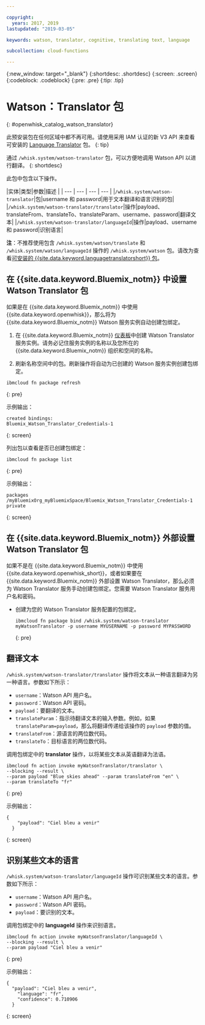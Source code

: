 ```yaml
---

copyright:
  years: 2017, 2019
lastupdated: "2019-03-05"

keywords: watson, translator, cognitive, translating text, language

subcollection: cloud-functions

---
```


{:new_window: target="_blank"}
{:shortdesc: .shortdesc}
{:screen: .screen}
{:codeblock: .codeblock}
{:pre: .pre}
{:tip: .tip}

# Watson：Translator 包
{: #openwhisk_catalog_watson_translator}

此预安装包在任何区域中都不再可用。请使用采用 IAM 认证的新 V3 API 来查看可安装的 [Language Translator](/docs/openwhisk?topic=cloud-functions-language-translator-package) 包。
{: tip}

通过 `/whisk.system/watson-translator` 包，可以方便地调用 Watson API 以进行翻译。
{: shortdesc}

此包中包含以下操作。

|实体|类型|参数|描述
|
| --- | --- | --- | --- |
|`/whisk.system/watson-translator`|包|username 和 password|用于文本翻译和语言识别的包|
|`/whisk.system/watson-translator/translator`|操作|payload、translateFrom、translateTo、translateParam、username、password|翻译文本|
|`/whisk.system/watson-translator/languageId`|操作|payload、username 和 password|识别语言|

**注**：不推荐使用包含 `/whisk.system/watson/translate` 和 `/whisk.system/watson/languageId` 操作的 `/whisk.system/watson` 包。请改为查看[可安装的 {{site.data.keyword.languagetranslatorshort}} 包](/docs/openwhisk?topic=cloud-functions-language-translator-package)。

## 在 {{site.data.keyword.Bluemix_notm}} 中设置 Watson Translator 包

如果是在 {{site.data.keyword.Bluemix_notm}} 中使用 {{site.data.keyword.openwhisk}}，那么将为 {{site.data.keyword.Bluemix_notm}} Watson 服务实例自动创建包绑定。

1. 在 {{site.data.keyword.Bluemix_notm}} [仪表板](http://cloud.ibm.com)中创建 Watson Translator 服务实例。请务必记住服务实例的名称以及您所在的 {{site.data.keyword.Bluemix_notm}} 组织和空间的名称。

2. 刷新名称空间中的包。刷新操作将自动为已创建的 Watson 服务实例创建包绑定。
  ```
  ibmcloud fn package refresh
  ```
  {: pre}

  示例输出：
  ```
  created bindings:
  Bluemix_Watson_Translator_Credentials-1
  ```
  {: screen}

  列出包以查看是否已创建包绑定：
  ```
  ibmcloud fn package list
  ```
  {: pre}

  示例输出：
  ```
  packages
  /myBluemixOrg_myBluemixSpace/Bluemix_Watson_Translator_Credentials-1 private
  ```
  {: screen}

## 在 {{site.data.keyword.Bluemix_notm}} 外部设置 Watson Translator 包

如果不是在 {{site.data.keyword.Bluemix_notm}} 中使用 {{site.data.keyword.openwhisk_short}}，或者如果要在 {{site.data.keyword.Bluemix_notm}} 外部设置 Watson Translator，那么必须为 Watson Translator 服务手动创建包绑定。您需要 Watson Translator 服务用户名和密码。

- 创建为您的 Watson Translator 服务配置的包绑定。
  ```
  ibmcloud fn package bind /whisk.system/watson-translator myWatsonTranslator -p username MYUSERNAME -p password MYPASSWORD
  ```
  {: pre}

## 翻译文本

`/whisk.system/watson-translator/translator` 操作将文本从一种语言翻译为另一种语言。参数如下所示：

- `username`：Watson API 用户名。
- `password`：Watson API 密码。
- `payload`：要翻译的文本。
- `translateParam`：指示待翻译文本的输入参数。例如，如果 `translateParam=payload`，那么将翻译传递给该操作的 `payload` 参数的值。
- `translateFrom`：源语言的两位数代码。
- `translateTo`：目标语言的两位数代码。

调用包绑定中的 **translator** 操作，以将某些文本从英语翻译为法语。
```
ibmcloud fn action invoke myWatsonTranslator/translator \
--blocking --result \
--param payload "Blue skies ahead" --param translateFrom "en" \
--param translateTo "fr"
```
{: pre}

示例输出：
```
{
    "payload": "Ciel bleu a venir"
  }
  ```
{: screen}

## 识别某些文本的语言

`/whisk.system/watson-translator/languageId` 操作可识别某些文本的语言。参数如下所示：

- `username`：Watson API 用户名。
- `password`：Watson API 密码。
- `payload`：要识别的文本。

调用包绑定中的 **languageId** 操作来识别语言。
```
ibmcloud fn action invoke myWatsonTranslator/languageId \
--blocking --result \
--param payload "Ciel bleu a venir"
```
{: pre}

示例输出：
```
{
  "payload": "Ciel bleu a venir",
    "language": "fr",
    "confidence": 0.710906
  }
  ```
{: screen}
